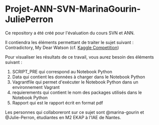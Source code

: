 # Projet-ANN-SVN-MarinaGourin-JuliePerron
Ce repository a été créé pour l'évaluation du cours SVN et ANN.

Il contiendra les éléments permettant de traiter le sujet suivant : Contradictory, My Dear Watson 
(cf. [Kaggle Competition](https://www.kaggle.com/c/contradictory-my-dear-watson)) 

Pour visualiser les résultats de ce travail, vous aurez besoin des éléments suivant : 
  1) SCRIPT_PRE qui correspond au Notebook Python
  2) Data qui contient les données à charger dans le Notebook Python
  3) Vagrantfile qui permet d'exécuter le Notebook Python dans un environnement Vagrant
  4) requierements qui contient le nom des packages utilisés dans le Notebook Python
  5) Rapport qui est le rapport écrit en format pdf

Les personnes qui collaboreront sur ce sujet sont @marina-gourin et @Julie-Perron, étudiantes en M2 EKAP à l'IAE de Nantes.


